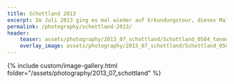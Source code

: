 ```yaml
---
title: Schottland 2013
excerpt: Im Juli 2013 ging es mal wieder auf Erkundungstour, dieses Mal nach Schottland. Highland- und Whiskytour inklusive^^ 
permalink: /photography/schottland-2013/
header:
    teaser: assets/photography/2013_07_schottland/Schottland_0504_tonemapped.jpg
    overlay_image: assets/photography/2013_07_schottland/Schottland_0504_tonemapped.jpg
---
```


{% include custom/image-gallery.html folder="/assets/photography/2013_07_schottland" %}